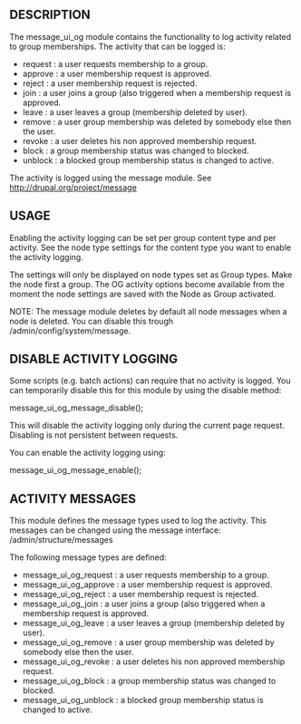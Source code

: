 DESCRIPTION
-----------

The message_ui_og module contains the functionality to log activity related to
group memberships.
The activity that can be logged is:
- request : a user requests membership to a group.
- approve : a user membership request is approved.
- reject  : a user membership request is rejected.
- join    : a user joins a group (also triggered when a membership request is
            approved.
- leave   : a user leaves a group (membership deleted by user).
- remove  : a user group membership was deleted by somebody else then the user.
- revoke  : a user deletes his non approved membership request.
- block   : a group membership status was changed to blocked.
- unblock : a blocked group membership status is changed to active.

The activity is logged using the message module.
See http://drupal.org/project/message


USAGE
-----

Enabling the activity logging can be set per group content type and per 
activity.
See the node type settings for the content type you want to enable the activity
logging.

The settings will only be displayed on node types set as Group types. Make the
node first a group. The OG activity options become available from the moment 
the node settings are saved with the Node as Group activated.

NOTE: The message module deletes by default all node messages when a node is
deleted. You can disable this trough /admin/config/system/message.


DISABLE ACTIVITY LOGGING
------------------------

Some scripts (e.g. batch actions) can require that no activity is logged. 
You can temporarily disable this for this module by using the disable method:

message_ui_og_message_disable();

This will disable the activity logging only during the current page request.
Disabling is not persistent between requests.

You can enable the activity logging using:

message_ui_og_message_enable();


ACTIVITY MESSAGES
-----------------

This module defines the message types used to log the activity.
This messages can be changed using the message interface:
/admin/structure/messages

The following message types are defined:
- message_ui_og_request : a user requests membership to a group.
- message_ui_og_approve : a user membership request is approved.
- message_ui_og_reject  : a user membership request is rejected.
- message_ui_og_join    : a user joins a group (also triggered when a
                            membership request is approved.
- message_ui_og_leave   : a user leaves a group (membership deleted by user).
- message_ui_og_remove  : a user group membership was deleted by somebody else
                            then the user.
- message_ui_og_revoke  : a user deletes his non approved membership request.
- message_ui_og_block   : a group membership status was changed to blocked.
- message_ui_og_unblock : a blocked group membership status is changed to
                            active.
